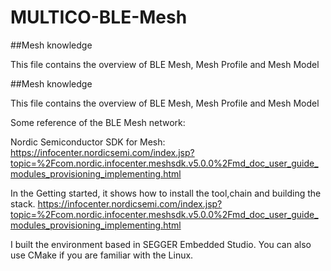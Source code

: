 # MULTICO-BLE-Mesh


##Mesh knowledge

This file contains the overview of BLE Mesh, Mesh Profile and Mesh Model

##Mesh knowledge

This file contains the overview of BLE Mesh, Mesh Profile and Mesh Model


Some reference of the BLE Mesh network:

Nordic Semiconductor SDK for Mesh:
https://infocenter.nordicsemi.com/index.jsp?topic=%2Fcom.nordic.infocenter.meshsdk.v5.0.0%2Fmd_doc_user_guide_modules_provisioning_implementing.html

In the Getting started, it shows how to install the tool,chain and building the stack.
https://infocenter.nordicsemi.com/index.jsp?topic=%2Fcom.nordic.infocenter.meshsdk.v5.0.0%2Fmd_doc_user_guide_modules_provisioning_implementing.html

I built the environment based in SEGGER Embedded Studio. You can also use CMake if you are familiar with the Linux.

